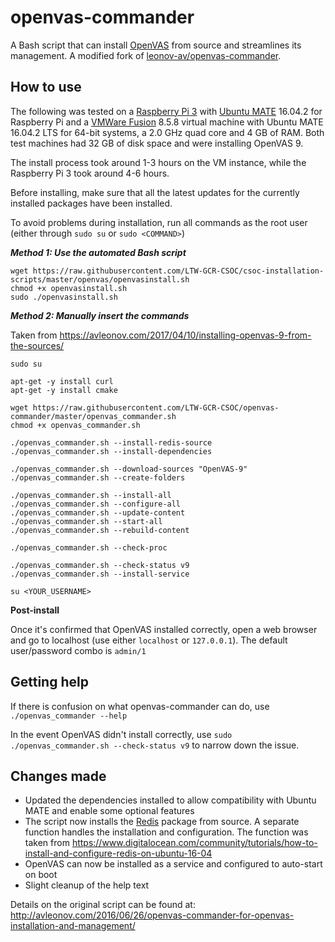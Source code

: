 # openvas-commander
A Bash script that can install [OpenVAS](http://www.openvas.org/) from source and streamlines its management. A modified fork of [leonov-av/openvas-commander](https://github.com/leonov-av/openvas-commander). 

## How to use

The following was tested on a [Raspberry Pi 3](https://www.raspberrypi.org) with [Ubuntu MATE](https://ubuntu-mate.org/) 16.04.2 for Raspberry Pi and a [VMWare Fusion](https://www.vmware.com/products/fusion.html) 8.5.8 virtual machine with Ubuntu MATE 16.04.2 LTS for 64-bit systems, a 2.0 GHz quad core and 4 GB of RAM. Both test machines had 32 GB of disk space and were installing OpenVAS 9.

The install process took around 1-3 hours on the VM instance, while the Raspberry Pi 3 took around 4-6 hours.

Before installing, make sure that all the latest updates for the currently installed packages have been installed.

To avoid problems during installation, run all commands as the root user (either through ```sudo su``` or ```sudo <COMMAND>```)

***Method 1: Use the automated Bash script***
```
wget https://raw.githubusercontent.com/LTW-GCR-CSOC/csoc-installation-scripts/master/openvas/openvasinstall.sh
chmod +x openvasinstall.sh
sudo ./openvasinstall.sh
```

***Method 2: Manually insert the commands***

Taken from https://avleonov.com/2017/04/10/installing-openvas-9-from-the-sources/

```
sudo su

apt-get -y install curl
apt-get -y install cmake

wget https://raw.githubusercontent.com/LTW-GCR-CSOC/openvas-commander/master/openvas_commander.sh
chmod +x openvas_commander.sh

./openvas_commander.sh --install-redis-source
./openvas_commander.sh --install-dependencies

./openvas_commander.sh --download-sources "OpenVAS-9"
./openvas_commander.sh --create-folders

./openvas_commander.sh --install-all
./openvas_commander.sh --configure-all
./openvas_commander.sh --update-content
./openvas_commander.sh --start-all
./openvas_commander.sh --rebuild-content

./openvas_commander.sh --check-proc

./openvas_commander.sh --check-status v9
./openvas_commander.sh --install-service

su <YOUR_USERNAME>
```

**Post-install**

Once it's confirmed that OpenVAS installed correctly, open a web browser and go to localhost (use either ```localhost``` or ```127.0.0.1```). The default user/password combo is ```admin/1```

## Getting help

If there is confusion on what openvas-commander can do, use ```./openvas_commander --help```

In the event OpenVAS didn't install correctly, use ```sudo ./openvas_commander.sh --check-status v9``` to narrow down the issue.

## Changes made

* Updated the dependencies installed to allow compatibility with Ubuntu MATE and enable some optional features
* The script now installs the [Redis](https://redis.io/) package from source. A separate function handles the installation and configuration. The function was taken from https://www.digitalocean.com/community/tutorials/how-to-install-and-configure-redis-on-ubuntu-16-04
* OpenVAS can now be installed as a service and configured to auto-start on boot
* Slight cleanup of the help text

Details on the original script can be found at: http://avleonov.com/2016/06/26/openvas-commander-for-openvas-installation-and-management/
